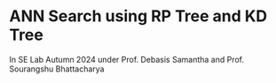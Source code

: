# ANN Search using RP Tree and KD Tree
In SE Lab Autumn 2024 under Prof. Debasis Samantha and Prof. Sourangshu Bhattacharya
